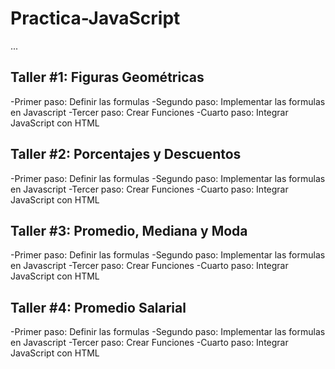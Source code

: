 # Practica-JavaScript

...

## Taller #1: Figuras Geométricas

-Primer paso: Definir las formulas
-Segundo paso: Implementar las formulas en Javascript
-Tercer paso:  Crear Funciones 
-Cuarto paso: Integrar JavaScript con HTML

## Taller #2: Porcentajes y Descuentos

-Primer paso: Definir las formulas
-Segundo paso: Implementar las formulas en Javascript
-Tercer paso:  Crear Funciones 
-Cuarto paso: Integrar JavaScript con HTML

## Taller #3: Promedio, Mediana y Moda

-Primer paso: Definir las formulas
-Segundo paso: Implementar las formulas en Javascript
-Tercer paso:  Crear Funciones 
-Cuarto paso: Integrar JavaScript con HTML

## Taller #4: Promedio Salarial

-Primer paso: Definir las formulas
-Segundo paso: Implementar las formulas en Javascript
-Tercer paso:  Crear Funciones 
-Cuarto paso: Integrar JavaScript con HTML